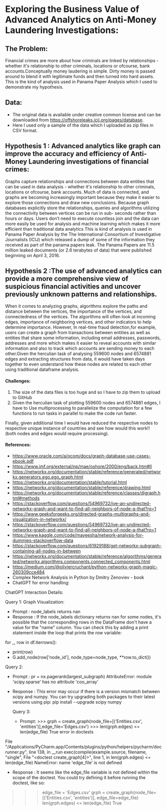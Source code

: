 # Exploring the Business Value of Advanced Analytics on Anti-Money Laundering  Investigations:
## The Problem:
Financial crimes are more about how criminals are linked by relationships - whether it's relationship to other criminals, locations or ofcourse, bank accounts.Conceptually money laudering is simple. Dirty money is passed around to blend it with legitimate funds and then turned into hard assets. This is the kind of analysis used in Panama Paper Analysis which I used to demonstrate my hypothesis.


## Data:
* The original data is available under creative common license and can be downloaded from https://offshoreleaks.icij.org/pages/database.
* Here I used only a sample of the data which I uploaded as zip files in CSV format.

## Hypothesis 1 : Advanced analytics like graph can improve the accuracy and efficiency of Anti-Money Laundering investigations of financial crimes:
Graphs capture relationships and connections between data entities that can be used in data analysis - whether it's relationship to other criminals, locations or ofcourse, bank accounts. Much of data is connected, and graphs are becoming increasingly important because they make it easier to explore those connections and draw new conclusions. Because graph databases explicitly store the relationships, queries and algorithms utilizing the connectivity between vertices can be run in sub- seconds rather than hours or days. Users don’t need to execute countless join and the data can more easily be used for analysis and machine learning which makes it more efficient than traditional data analytics
This is kind of analysis is used in Panama Paper Analysis by the The International Consortium of Investigative Journalists (ICIJ) which released a dump of some of the information they received as part of the panama papers leak. The Panama Papers are 11.5 million leaked documents (or 2.6 terabytes of data) that were published beginning on April 3, 2016.


## Hypothesis 2 :The use of advanced analytics can provide a more comprehensive view of suspicious financial activities and uncover previously unknown patterns and relationships.
When it comes to analyzing graphs, algorithms explore the paths and distance between the vertices, the importance of the vertices, and connectedness of the vertices. The algorithms will often look at incoming edges, importance of neighboring vertices, and other indicators to help determine importance. However, In real-time fraud detection,for example, users can create a graph from transactions between entities as well as entities that share some information, including email addresses, passwords, addresses and more which makes it easier to reveal accounts with similar information and also to track which accounts are sending money to each other.Given the herculian task of analysing 559600 nodes and 6574881 edges and extracting structures from data, it would have taken days together to even understand how these nodes are related to each other using traditional dataframe analysis.


#### Challenges:
1. The size of the data files is too huge and so I have to zip them to upload to GitHub
2. Given the herculian task of plotting 559600 nodes and 6574881 edges, I have to Use multiprocessing to parallelize the computation for a few functions to run tasks in parallel to make the code run faster.

Finally, given additional time I would have reduced the respective nodes to respective unique instance of countries and see how would this work!! (both nodes and edges would require processing).


#### References:
* https://www.oracle.com/a/ocom/docs/graph-database-use-cases-ebook.pdf
* https://www.imf.org/external/np/mae/oshore/2000/eng/back.htm#II 
* https://networkx.org/documentation/stable/reference/generated/networkx.generators.ego.ego_graph.html
* https://networkx.org/documentation/stable/tutorial.html
* https://networkx.org/documentation/stable/reference/drawing.html
* https://networkx.org/documentation/stable/reference/classes/digraph.html#methods
* https://stackoverflow.com/questions/54969732/ive-an-undirected-networkx-graph-and-want-to-find-all-neighbors-of-node-a-that?rq=1
* https://www.geeksforgeeks.org/directed-graphs-multigraphs-and-visualization-in-networkx/
* https://stackoverflow.com/questions/54969732/ive-an-undirected-networkx-graph-and-want-to-find-all-neighbors-of-node-a-that?rq=1 
* https://www.kaggle.com/code/mayeesha/network-analysis-for-dummies-stackoverflow-data
* https://stackoverflow.com/questions/61929188/get-networkx-subgraph-containing-all-nodes-in-between
* https://networkx.org/documentation/stable/reference/algorithms/generated/networkx.algorithms.components.connected_components.html 
* https://medium.com/@oliviercruchant/python-networkx-graph-magic-260309cce484
* Complex Network Analysis in Python by Dmitry Zenoviev - book
* ChatGPT for error handling:


ChatGPT Interaction Details:


Query 1: Graph Visualization:
* Prompt : node_labels  returns nan
* Response : If the node_labels dictionary returns nan for some nodes, it's possible that the corresponding rows in the DataFrame don't have a value for the "name" column. You can check this by adding a print statement inside the loop that prints the row variable:

for _, row in df.iterrows():
* print(row)
* G.add_node(row['node_id'], node_type=node_type, **row.to_dict())

Query 2: 
* Prompt : pr = nx.pagerank(largest_subgraph)
  AttributeError: module 'scipy.sparse' has no attribute 'coo_array'
  
* Response :  This error may occur if there is a version mismatch between scipy and numpy. You can try upgrading both packages to their latest versions               using pip:
            pip install --upgrade scipy numpy
            
            
  Query 3:
  * Prompt: >>>  grph = create_graph(node_file=[('Entities.csv', 'entities')],edge_file='Edges.csv')
            >>>  len(grph.edges) <= len(edge_file)
            True
error in doctests

File "/Applications/PyCharm.app/Contents/plugins/python/helpers/pycharm/docrunner.py", line 138, in __run
        exec(compile(example.source, filename, "single",
      File "<doctest create_graph[4]>", line 1, in <module>
        len(grph.edges) <= len(edge_file)
    NameError: name 'edge_file' is not defined
                                        
 * Response : 
   It seems like the edge_file variable is not defined within the scope of the doctest. You could try defining it before running the doctest, like so:
  >>> edge_file = 'Edges.csv'
  >>> grph = create_graph(node_file=[('Entities.csv', 'entities')], edge_file=edge_file)
  >>> len(grph.edges) <= len(edge_file)
  True





